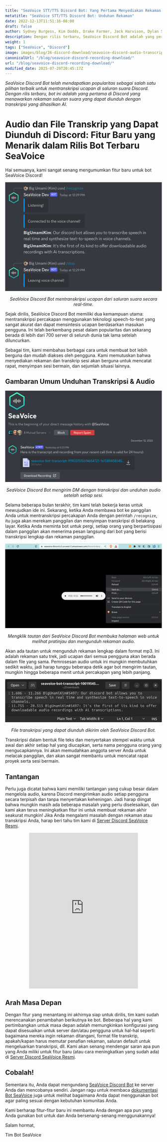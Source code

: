 ```yaml
---
title: "SeaVoice STT/TTS Discord Bot: Yang Pertama Menyediakan Rekaman Suara yang Dapat Diunduh dengan Transkripsi AI"
metatitle: "SeaVoice STT/TTS Discord Bot: Unduhan Rekaman"
date: 2022-12-13T11:51:16-08:00
draft: false
author: Sydney Burgess, Kim Dodds, Drake Farmer, Jack Harvison, Dylan Strong, Cody Vernon
description: Dengan rilis terbaru, SeaVoice Discord Bot adalah yang pertama di platform yang menawarkan rekaman saluran suara yang dapat diunduh dengan transkripsi yang dihasilkan AI.
weight: 1
tags: ["SeaVoice", "Discord"]
image: images/blog/26-discord-download/seavoice-discord-audio-transcript-download.jpg
canonicalUrl: "/blog/seavoice-discord-recording-download/"
url: "/blog/seavoice-discord-recording-download/"
modified_date: 2025-07-29T20:45:17Z
---
```


*SeaVoice Discord Bot telah mendapatkan popularitas sebagai salah satu pilihan terbaik untuk mentranskripsi ucapan di saluran suara Discord. Dengan rilis terbaru, bot ini adalah yang pertama di Discord yang menawarkan rekaman saluran suara yang dapat diunduh dengan transkripsi yang dihasilkan AI.*

# Audio dan File Transkrip yang Dapat Diunduh di Discord: Fitur Baru yang Menarik dalam Rilis Bot Terbaru SeaVoice

Hai semuanya, kami sangat senang mengumumkan fitur baru untuk bot SeaVoice Discord!

<center>
<img src="/images/blog/26-discord-download/1-seavoice-discord-speech-to-text.png" alt="SeaVoice Discord Bot mentranskripsi ucapan dari saluran suara secara real-time."/>

*SeaVoice Discord Bot mentranskripsi ucapan dari saluran suara secara real-time.*
</center>

Sejak dirilis, SeaVoice Discord Bot memiliki dua kemampuan utama: mentranskripsi percakapan menggunakan teknologi speech-to-text yang sangat akurat dan dapat mensintesis ucapan berdasarkan masukan pengguna.
Ini telah berkembang pesat dalam popularitas dan sekarang berada di lebih dari 700 server di seluruh dunia tak lama setelah diluncurkan.

Sebagai tim, kami membahas berbagai cara untuk membuat bot lebih berguna dan mudah diakses oleh pengguna.
Kami memutuskan bahwa menyediakan rekaman dan transkrip sesi akan berguna untuk mencatat rapat, menyimpan sesi bermain, dan sejumlah situasi lainnya.

## Gambaran Umum Unduhan Transkripsi & Audio

<center>
<img src="/images/blog/26-discord-download/2-seavoice-audio-transcript-download-discord-direct-message.png" alt="SeaVoice Discord Bot mengirim DM dengan transkripsi dan unduhan audio setelah setiap sesi."/>

*SeaVoice Discord Bot mengirim DM dengan transkripsi dan unduhan audio setelah setiap sesi.*
</center>

Selama beberapa bulan terakhir, tim kami telah bekerja keras untuk mewujudkan ide ini.
Sekarang, ketika Anda membawa bot ke panggilan Anda untuk mentranskripsi percakapan Anda dengan perintah `/recognize`, itu juga akan merekam panggilan dan menyimpan transkripsi di belakang layar.
Ketika Anda meminta bot untuk pergi, setiap orang yang berpartisipasi dalam panggilan akan menerima pesan langsung dari bot yang berisi transkripsi lengkap dan rekaman panggilan.

<center>
<img src="/images/blog/26-discord-download/3-seavoice-discord-audio-download.png" alt="Mengklik tautan dari SeaVoice Discord Bot membuka halaman web untuk melihat pratinjau dan mengunduh rekaman audio."/>

*Mengklik tautan dari SeaVoice Discord Bot membuka halaman web untuk melihat pratinjau dan mengunduh rekaman audio.*
</center>

Akan ada tautan untuk mengunduh rekaman lengkap dalam format mp3.
Ini adalah rekaman satu trek, jadi ucapan dari semua pengguna akan berada dalam file yang sama.
Pemrosesan audio untuk ini mungkin membutuhkan sedikit waktu, jadi harap tunggu beberapa detik agar bot mengirim tautan, mungkin hingga beberapa menit untuk percakapan yang lebih panjang.

<center>
<img src="/images/blog/26-discord-download/4-seavoice-discord-transcription-file.png" alt="File transkripsi yang dapat diunduh dikirim oleh SeaVoice Discord Bot."/>

*File transkripsi yang dapat diunduh dikirim oleh SeaVoice Discord Bot.*
</center>

Transkripsi dalam bentuk file teks dan menyertakan stempel waktu untuk awal dan akhir setiap hal yang diucapkan, serta nama pengguna orang yang mengucapkannya.
Ini akan memudahkan anggota server Anda untuk melacak panggilan, dan akan sangat membantu untuk mencatat rapat proyek serta sesi bermain.

## Tantangan

Perlu juga dicatat bahwa kami memiliki tantangan yang cukup besar dalam mengelola audio, karena Discord mengirimkan audio setiap pengguna secara terpisah dan tanpa menyertakan keheningan.
Jadi harap diingat bahwa mungkin masih ada beberapa masalah yang perlu diselesaikan, dan kami akan terus meningkatkan fitur ini untuk membuat rekaman akhir seakurat mungkin!
Jika Anda mengalami masalah dengan rekaman atau transkripsi Anda, harap beri tahu tim kami di [Server Discord SeaVoice Resmi](https://discord.gg/dfAYfwBQ).
<center>
<iframe src="https://discordapp.com/widget?id=919037515514654721&theme=dark" width="350" height="500" allowtransparency="true" frameborder="0" sandbox="allow-popups allow-popups-to-escape-sandbox allow-same-origin allow-scripts"></iframe>
</center>

## Arah Masa Depan

Dengan fitur yang menantang ini akhirnya siap untuk dirilis, tim kami sudah merencanakan penambahan berikutnya ke bot.
Beberapa hal yang kami pertimbangkan untuk masa depan adalah memungkinkan konfigurasi yang dapat disesuaikan untuk server dan/atau pengguna untuk hal-hal seperti: bagaimana mereka ingin rekaman ditangani, format file transkrip, apakah/kapan harus memutar penafian rekaman, saluran default untuk mengeluarkan transkripsi, dll.
Kami akan senang mendengar saran apa pun yang Anda miliki untuk fitur baru (atau cara meningkatkan yang sudah ada) di [Server Discord SeaVoice Resmi](https://discord.gg/dfAYfwBQ).

## Cobalah!

Sementara itu, Anda dapat mengundang [SeaVoice Discord Bot](https://discord.com/oauth2/authorize?client_id=1001955060210749492&scope=bot) ke server Anda dan mencobanya sendiri.
Jangan ragu untuk membaca [dokumentasi Bot SeaVoice](https://wiki.seasalt.ai/seavoice/discord/discord-bot/) juga untuk melihat bagaimana Anda dapat menggunakan bot agar paling sesuai dengan kebutuhan komunitas Anda.


Kami berharap fitur-fitur baru ini membantu Anda dengan apa pun yang Anda gunakan bot untuk dan Anda bersenang-senang menggunakannya!


Salam hormat,


Tim Bot SeaVoice
